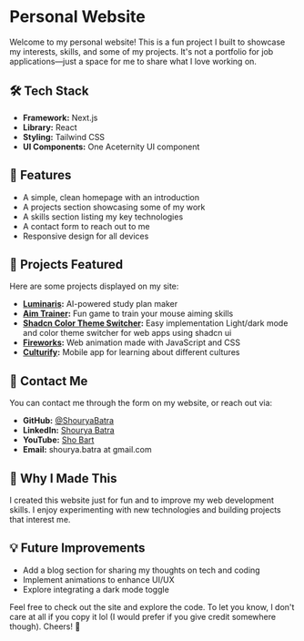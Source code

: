 # Personal Website

Welcome to my personal website! This is a fun project I built to showcase my interests, skills, and some of my projects. It's not a portfolio for job applications—just a space for me to share what I love working on.

## 🛠 Tech Stack
- **Framework:** Next.js
- **Library:** React
- **Styling:** Tailwind CSS
- **UI Components:** One Aceternity UI component

## 🚀 Features
- A simple, clean homepage with an introduction
- A projects section showcasing some of my work
- A skills section listing my key technologies
- A contact form to reach out to me
- Responsive design for all devices

## 📂 Projects Featured
Here are some projects displayed on my site:
- **[Luminaris](https://github.com/ShouryaBatra/luminaris-version-two):** AI-powered study plan maker
- **[Aim Trainer](https://github.com/ShouryaBatra/aim-trainer):** Fun game to train your mouse aiming skills
- **[Shadcn Color Theme Switcher](https://github.com/ShouryaBatra/shadcn-color-theme-switcher):** Easy implementation Light/dark mode and color theme switcher for web apps using shadcn ui
- **[Fireworks](https://github.com/ShouryaBatra/fireworks):** Web animation made with JavaScript and CSS
- **[Culturify](https://github.com/NotAPokemon/Milpitas-Hacks):** Mobile app for learning about different cultures

## 📩 Contact Me
You can contact me through the form on my website, or reach out via:
- **GitHub:** [@ShouryaBatra](https://github.com/ShouryaBatra)
- **LinkedIn:** [Shourya Batra](https://www.linkedin.com/in/shourya-batra-b22920344/)
- **YouTube:** [Sho Bart](https://www.youtube.com/@ShoBartHehe)
- **Email:** shourya.batra at gmail.com

## 🎯 Why I Made This
I created this website just for fun and to improve my web development skills. I enjoy experimenting with new technologies and building projects that interest me.

## 💡 Future Improvements
- Add a blog section for sharing my thoughts on tech and coding
- Implement animations to enhance UI/UX
- Explore integrating a dark mode toggle

Feel free to check out the site and explore the code. To let you know, I don't care at all if you copy it lol (I would prefer if you give credit somewhere though). Cheers! 🎉
